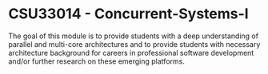 # CSU33014 - Concurrent-Systems-I  
The goal of this module is to provide students with a deep understanding of parallel and multi-core architectures and to provide students with necessary architecture background for careers in professional software development and/or further research on these emerging platforms.
